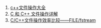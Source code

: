 1. [c++文件操作大全](https://www.cnblogs.com/MrYuan/p/5383408.html)
2. [C 和 C++ 文件操作详解 ](http://blog.csdn.net/freeking101/article/details/60959624)
3. [C/C++文件操作效率比较——FILE/fstream](http://blog.csdn.net/shudaxia123/article/details/50491451)
